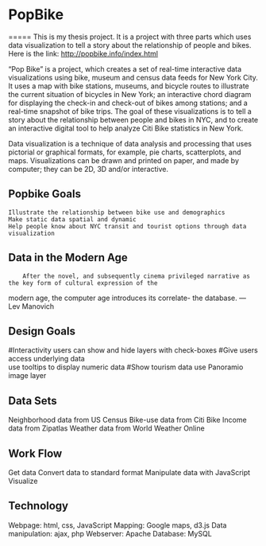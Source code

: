 # PopBike 
=====
This is my thesis project. It is a project with three parts which uses data visualization to tell a story about the relationship of people and bikes. 
Here is the link: http://popbike.info/index.html

“Pop Bike” is a project, which creates a set of real-time interactive data visualizations using bike, museum and census data feeds for New York City. It uses a map with bike stations, museums, and bicycle routes to illustrate the current situation of bicycles in New York; an interactive chord diagram for displaying the check-in and check-out of bikes among stations; and a real-time snapshot of bike trips. The goal of these visualizations is to tell a story about the relationship between people and bikes in NYC, and to create an interactive digital tool to help analyze Citi Bike statistics in New York.

Data visualization is a technique of data analysis and processing that uses pictorial or graphical formats, for example, pie charts, scatterplots, and maps. Visualizations can be drawn and printed on paper, and made by computer; they can be 2D, 3D and/or interactive.

Popbike Goals
----------------
    Illustrate the relationship between bike use and demographics     
    Make static data spatial and dynamic   
    Help people know about NYC transit and tourist options through data visualization

Data in the Modern Age
-----------------------
        After the novel, and subsequently cinema privileged narrative as the key form of cultural expression of the
modern age, the computer age introduces its correlate- the database.        — Lev Manovich

Design Goals
----------------------
#Interactivity
        users can show and hide layers with check-boxes
#Give users access underlying data                 
        use tooltips to display numeric data
#Show tourism data
        use Panoramio image layer
        
Data Sets
---------------------
Neighborhood data from US Census
Bike-use data from Citi Bike
Income data from Zipatlas
Weather data from World Weather Online

Work Flow
---------------------
Get data
Convert data to standard format
Manipulate data with JavaScript
Visualize

Technology
----------------------
Webpage: html, css, JavaScript 
Mapping: Google maps, d3.js 
Data manipulation: ajax, php 
Webserver: Apache
Database: MySQL
